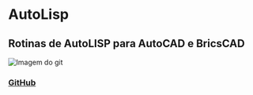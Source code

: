 # AutoLisp
## Rotinas de AutoLISP para AutoCAD e BricsCAD

![Imagem do git](https://img.ibxk.com.br/2019/11/14/14132403097048.jpg?w=100)

### [GitHub](https://www.github.com)
